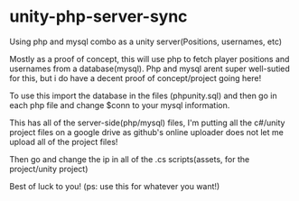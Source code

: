 # unity-php-server-sync
Using php and mysql combo as a unity server(Positions, usernames, etc)


Mostly as a proof of concept, this will use php to fetch player positions and usernames from a database(mysql). Php and mysql arent super well-sutied for this, but i do have a decent proof of concept/project going here!

To use this import the database in the files (phpunity.sql) and then go in each php file and change $conn to your mysql information.

This has all of the server-side(php/mysql) files, I'm putting all the c#/unity project files on a google drive as github's online uploader does not let me upload all of the project files!

Then go and change the ip in all of the .cs scripts(assets, for the project/unity project)

Best of luck to you!
(ps: use this for whatever you want!)
